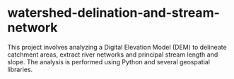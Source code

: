 # watershed-delination-and-stream-network
This project involves analyzing a Digital Elevation Model (DEM) to delineate catchment areas, extract river networks and principal stream length and slope. The analysis is performed using Python and several geospatial libraries.
